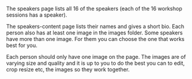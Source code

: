 The speakers page lists all 16 of the speakers (each of the 16 workshop sessions has a speaker).

The speakers-content page lists their names and gives a short bio. Each person also has at least one image in the images folder. Some speakers have more than one image. For them you can choose the one that works best for you.

Each person should only have one image on the page. The images are of varying size and quality and it is up to you to do the best you can to edit, crop resize etc, the images so they work together.

